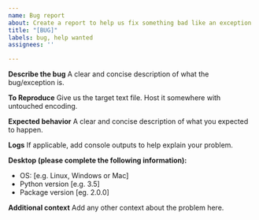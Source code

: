 ```yaml
---
name: Bug report
about: Create a report to help us fix something bad like an exception
title: "[BUG]"
labels: bug, help wanted
assignees: ''

---
```


**Describe the bug**
A clear and concise description of what the bug/exception is.

**To Reproduce**
Give us the target text file. Host it somewhere with untouched encoding.

**Expected behavior**
A clear and concise description of what you expected to happen.

**Logs**
If applicable, add console outputs to help explain your problem.

**Desktop (please complete the following information):**
 - OS: [e.g. Linux, Windows or Mac]
 - Python version [e.g. 3.5]
 - Package version [eg. 2.0.0]

**Additional context**
Add any other context about the problem here.
